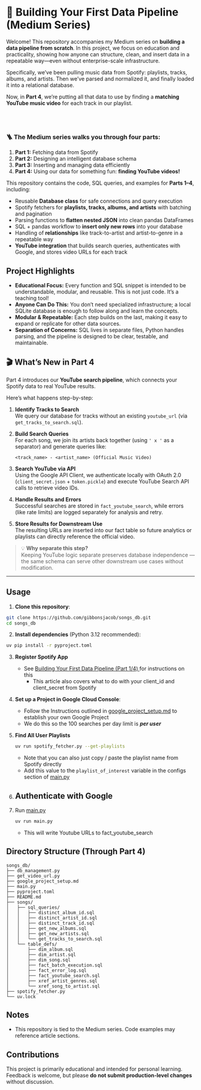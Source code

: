 # 🧠 Building Your First Data Pipeline (Medium Series)

Welcome! This repository accompanies my Medium series on **building a data pipeline from scratch**. In this project, we focus on education and practicality, showing how anyone can structure, clean, and insert data in a repeatable way—even without enterprise-scale infrastructure.  

Specifically, we’ve been pulling music data from Spotify: playlists, tracks, albums, and artists. Then we’ve parsed and normalized it, and finally loaded it into a relational database.  

Now, in **Part 4**, we’re putting all that data to use by finding a **matching YouTube music video** for each track in our playlist.

<br>

<br>

### 🪜 The Medium series walks you through **four parts**:

1. **Part 1:** Fetching data from Spotify  
2. **Part 2:** Designing an intelligent database schema  
3. **Part 3:** Inserting and managing data efficiently  
4. **Part 4:** Using our data for something fun: **finding YouTube videos!**

This repository contains the code, SQL queries, and examples for **Parts 1–4**, including:

* Reusable **Database class** for safe connections and query execution  
* Spotify fetchers for **playlists, tracks, albums, and artists** with batching and pagination  
* Parsing functions to **flatten nested JSON** into clean pandas DataFrames  
* SQL + pandas workflow to **insert only new rows** into your database  
* Handling of **relationships** like track-to-artist and artist-to-genre in a repeatable way  
* **YouTube integration** that builds search queries, authenticates with Google, and stores video URLs for each track  

## Project Highlights

* **Educational Focus:** Every function and SQL snippet is intended to be understandable, modular, and reusable. This is not just code. It’s a teaching tool!
* **Anyone Can Do This:** You don’t need specialized infrastructure; a local SQLite database is enough to follow along and learn the concepts.
* **Modular & Repeatable:** Each step builds on the last, making it easy to expand or replicate for other data sources.
* **Separation of Concerns:** SQL lives in separate files, Python handles parsing, and the pipeline is designed to be clear, testable, and maintainable.

## 🎬 What’s New in Part 4

Part 4 introduces our **YouTube search pipeline**, which connects your Spotify data to real YouTube results.

Here’s what happens step-by-step:

1. **Identify Tracks to Search**  
   We query our database for tracks without an existing `youtube_url` (via `get_tracks_to_search.sql`).

2. **Build Search Queries**  
   For each song, we join its artists back together (using `' x '` as a separator) and generate queries like:  
   ```
   <track_name> - <artist_name> (Official Music Video)
   ```

3. **Search YouTube via API**  
   Using the Google API Client, we authenticate locally with OAuth 2.0 (`client_secret.json` + `token.pickle`) and execute YouTube Search API calls to retrieve video IDs.

4. **Handle Results and Errors**  
   Successful searches are stored in `fact_youtube_search`, while errors (like rate limits) are logged separately for analysis and retry.

5. **Store Results for Downstream Use**  
   The resulting URLs are inserted into our fact table so future analytics or playlists can directly reference the official video.

> 💡 **Why separate this step?**  
> Keeping YouTube logic separate preserves database independence — the same schema can serve other downstream use cases without modification.

---


## Usage

1. **Clone this repository**:

```bash
git clone https://github.com/gibbonsjacob/songs_db.git
cd songs_db
```

2. **Install dependencies** (Python 3.12 recommended):

```bash
uv pip install -r pyproject.toml
```

3. **Register Spotify App**

    - See [Building Your First Data Pipeline (Part 1/4)
    ](https://medium.com/python-in-plain-english/building-your-first-data-pipeline-apis-arent-scary-part-1-4-eefbf033d056) for instructions on this
        - This article also covers what to do with your client_id and client_secret from Spotify

4. **Set up a Project in Google Cloud Console**: 
    -   Follow the Instructions outlined in [google_project_setup.md](./google_project_setup.md) to establish your own Google Project
    - We do this so the 100 searches per day limit is ***per user*** 
5.  **Find All User Playlists**

    ```bash
    uv run spotify_fetcher.py --get-playlists
    ```

    - Note that you can also just copy / paste the playlist name from Spotify directly
    - Add this value to the `playlist_of_interest` variable in the configs section of  [main.py](./main.py)


6. **Authenticate with Google** 
    - 
6. Run [main.py](./main.py)

    ```bash
    uv run main.py
    ```

    - This will write Youtube URLs to fact_youtube_search

## Directory Structure (Through Part 4)

``` text
songs_db/
├── db_management.py
├── get_video_url.py
├── google_project_setup.md
├── main.py
├── pyproject.toml
├── README.md
├── songs/
│   ├── sql_queries/
│   │   ├── distinct_album_id.sql
│   │   ├── distinct_artist_id.sql
│   │   ├── distinct_track_id.sql
│   │   ├── get_new_albums.sql
│   │   ├── get_new_artists.sql
│   │   └── get_tracks_to_search.sql
│   └── table_defs/
│       ├── dim_album.sql
│       ├── dim_artist.sql
│       ├── dim_song.sql
│       ├── fact_batch_execution.sql
│       ├── fact_error_log.sql
│       ├── fact_youtube_search.sql
│       ├── xref_artist_genres.sql
│       └── xref_song_to_artist.sql
├── spotify_fetcher.py
└── uv.lock
```

## Notes

* This repository is tied to the Medium series. Code examples may reference article sections.

## Contributions

This project is primarily educational and intended for personal learning. Feedback is welcome, but please **do not submit production-level changes** without discussion.
